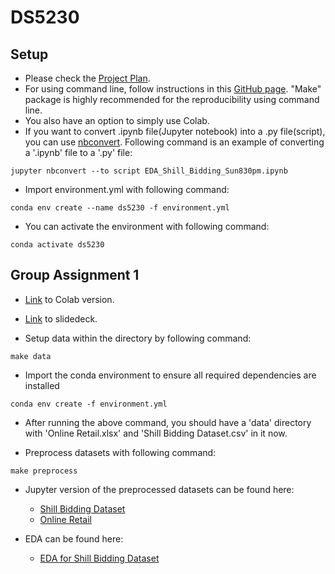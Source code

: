 # DS5230

## Setup
* Please check the [Project Plan](doc/Project%20plan.md).
* For using command line, follow instructions in this [GitHub page](https://github.com/ds5110/git-intro/blob/main/setup.md). "Make" package is highly recommended for the reproducibility using command line.
* You also have an option to simply use Colab.
* If you want to convert .ipynb file(Jupyter notebook) into a .py file(script), you can use [nbconvert](https://nbconvert.readthedocs.io/en/latest/usage.html#convert-notebook). Following command is an example of converting a '.ipynb' file to a '.py' file:
```
jupyter nbconvert --to script EDA_Shill_Bidding_Sun830pm.ipynb
```

* Import environment.yml with following command:
```
conda env create --name ds5230 -f environment.yml
```
* You can activate the environment with following command:
```
conda activate ds5230
```

## Group Assignment 1
* [Link](https://colab.research.google.com/drive/186SsqkoZwK0R5gcvTO00hBqIVFs_oFEs?usp=sharing) to Colab version.
* [Link](https://docs.google.com/presentation/d/1tvC9Ljs2UG3cjI59K5eEALSGA9bNqlZChpDjtmt5LuE/edit?usp=sharing) to slidedeck.

* Setup data within the directory by following command:
```
make data
```

* Import the conda environment to ensure all required dependencies are installed
```
conda env create -f environment.yml
```

* After running the above command, you should have a 'data' directory with 'Online Retail.xlsx' and 'Shill Bidding Dataset.csv' in it now.

* Preprocess datasets with following command:
```
make preprocess
```

* Jupyter version of the preprocessed datasets can be found here:
    * [Shill Bidding Dataset](src/OnlineRetail.ipynb)
    * [Online Retail](src/EDA_Shill_Bidding_Sun830pm.ipynb)

* EDA can be found here:
    * [EDA for Shill Bidding Dataset](doc/EDA%20for%20shill%20bidding%20dataset%20report.md)
